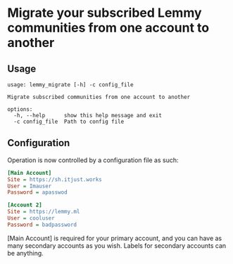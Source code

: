 # Migrate your subscribed Lemmy communities from one account to another

## Usage

```text
usage: lemmy_migrate [-h] -c config_file

Migrate subscribed communities from one account to another

options:
  -h, --help      show this help message and exit
  -c config_file  Path to config file
```

## Configuration

Operation is now controlled by a configuration file as such:

```ini
[Main Account]
Site = https://sh.itjust.works
User = Imauser
Password = apasswod

[Account 2]
Site = https://lemmy.ml
User = cooluser
Password = badpassword
```

[Main Account] is required for your primary account, and you can have as many secondary accounts as you wish. Labels for
secondary accounts can be anything.
